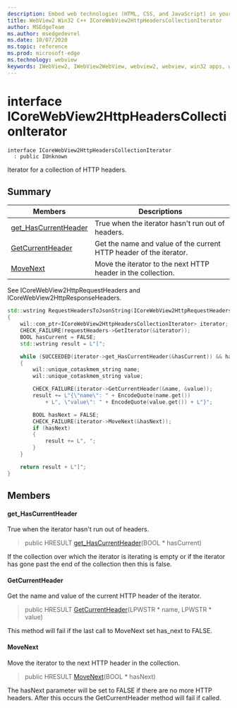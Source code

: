 ```yaml
---
description: Embed web technologies (HTML, CSS, and JavaScript) in your native applications with the Microsoft Edge WebView2 control
title: WebView2 Win32 C++ ICoreWebView2HttpHeadersCollectionIterator
author: MSEdgeTeam
ms.author: msedgedevrel
ms.date: 10/07/2020
ms.topic: reference
ms.prod: microsoft-edge
ms.technology: webview
keywords: IWebView2, IWebView2WebView, webview2, webview, win32 apps, win32, edge, ICoreWebView2, ICoreWebView2Controller, browser control, edge html, ICoreWebView2HttpHeadersCollectionIterator
---
```


# interface ICoreWebView2HttpHeadersCollectionIterator 

```
interface ICoreWebView2HttpHeadersCollectionIterator
  : public IUnknown
```

Iterator for a collection of HTTP headers.

## Summary

 Members                        | Descriptions
--------------------------------|---------------------------------------------
[get_HasCurrentHeader](#get_hascurrentheader) | True when the iterator hasn't run out of headers.
[GetCurrentHeader](#getcurrentheader) | Get the name and value of the current HTTP header of the iterator.
[MoveNext](#movenext) | Move the iterator to the next HTTP header in the collection.

See ICoreWebView2HttpRequestHeaders and ICoreWebView2HttpResponseHeaders. 
```cpp
std::wstring RequestHeadersToJsonString(ICoreWebView2HttpRequestHeaders* requestHeaders)
{
    wil::com_ptr<ICoreWebView2HttpHeadersCollectionIterator> iterator;
    CHECK_FAILURE(requestHeaders->GetIterator(&iterator));
    BOOL hasCurrent = FALSE;
    std::wstring result = L"[";

    while (SUCCEEDED(iterator->get_HasCurrentHeader(&hasCurrent)) && hasCurrent)
    {
        wil::unique_cotaskmem_string name;
        wil::unique_cotaskmem_string value;

        CHECK_FAILURE(iterator->GetCurrentHeader(&name, &value));
        result += L"{\"name\": " + EncodeQuote(name.get())
            + L", \"value\": " + EncodeQuote(value.get()) + L"}";

        BOOL hasNext = FALSE;
        CHECK_FAILURE(iterator->MoveNext(&hasNext));
        if (hasNext)
        {
            result += L", ";
        }
    }

    return result + L"]";
}
```

## Members

#### get_HasCurrentHeader 

True when the iterator hasn't run out of headers.

> public HRESULT [get_HasCurrentHeader](#get_hascurrentheader)(BOOL * hasCurrent)

If the collection over which the iterator is iterating is empty or if the iterator has gone past the end of the collection then this is false.

#### GetCurrentHeader 

Get the name and value of the current HTTP header of the iterator.

> public HRESULT [GetCurrentHeader](#getcurrentheader)(LPWSTR * name, LPWSTR * value)

This method will fail if the last call to MoveNext set has_next to FALSE.

#### MoveNext 

Move the iterator to the next HTTP header in the collection.

> public HRESULT [MoveNext](#movenext)(BOOL * hasNext)

The hasNext parameter will be set to FALSE if there are no more HTTP headers. After this occurs the GetCurrentHeader method will fail if called.

